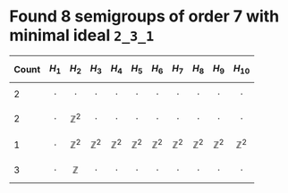 # Found 8 semigroups of order 7 with minimal ideal `2_3_1`


Count | $$H_{1}$$ | $$H_{2}$$ | $$H_{3}$$ | $$H_{4}$$ | $$H_{5}$$ | $$H_{6}$$ | $$H_{7}$$ | $$H_{8}$$ | $$H_{9}$$ | $$H_{10}$$
-- | -- | -- | -- | -- | -- | -- | -- | -- | -- | --
2 | $$\cdot$$ | $$\cdot$$ | $$\cdot$$ | $$\cdot$$ | $$\cdot$$ | $$\cdot$$ | $$\cdot$$ | $$\cdot$$ | $$\cdot$$ | $$\cdot$$
2 | $$\cdot$$ | $$\mathbb{Z}^{2}$$ | $$\cdot$$ | $$\cdot$$ | $$\cdot$$ | $$\cdot$$ | $$\cdot$$ | $$\cdot$$ | $$\cdot$$ | $$\cdot$$
1 | $$\cdot$$ | $$\mathbb{Z}^{2}$$ | $$\mathbb{Z}^{2}$$ | $$\mathbb{Z}^{2}$$ | $$\mathbb{Z}^{2}$$ | $$\mathbb{Z}^{2}$$ | $$\mathbb{Z}^{2}$$ | $$\mathbb{Z}^{2}$$ | $$\mathbb{Z}^{2}$$ | $$\mathbb{Z}^{2}$$
3 | $$\cdot$$ | $$\mathbb{Z}$$ | $$\cdot$$ | $$\cdot$$ | $$\cdot$$ | $$\cdot$$ | $$\cdot$$ | $$\cdot$$ | $$\cdot$$ | $$\cdot$$
